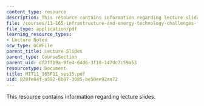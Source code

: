 ```yaml
---
content_type: resource
description: This resource contains information regarding lecture slides.
file: /courses/11-165-infrastructure-and-energy-technology-challenges-fall-2011/828fe84fa5926b073085be50ee92aa72_MIT11_165F11_ses15.pdf
file_type: application/pdf
learning_resource_types:
- Lecture Notes
ocw_type: OCWFile
parent_title: Lecture Slides
parent_type: CourseSection
parent_uid: df2ffb9a-9fe4-64d6-3f10-147dc7c59a53
resourcetype: Document
title: MIT11_165F11_ses15.pdf
uid: 828fe84f-a592-6b07-3085-be50ee92aa72
---
```

This resource contains information regarding lecture slides.

